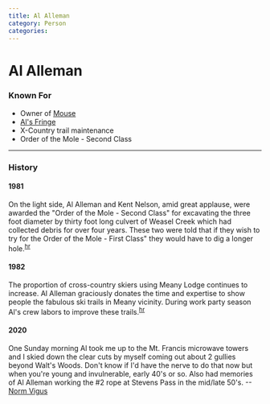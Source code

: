 ```yaml
---
title: Al Alleman
category: Person
categories:
---
```

# Al Alleman
### Known For
- Owner of [Mouse](/Machine/Mouse)
- [Al's Fringe](/Run/Al's-Fringe)
- X-Country trail maintenance
- Order of the Mole - Second Class

---
### History
#### 1981

On the light side, Al Alleman and Kent Nelson, amid great applause, were awarded the "Order of the Mole - Second Class" for excavating the three foot diameter by thirty foot long culvert of Weasel Creek which had collected debris for over four years. These two were told that if they wish to try for the Order of the Mole - First Class" they would have to dig a longer hole.<sup>[hr][]</sup>

#### 1982

The proportion of cross-country skiers using Meany Lodge continues to increase. Al Alleman graciously donates the time and expertise to show people the fabulous ski trails in Meany vicinity. During work party season Al's crew labors to improve these trails.<sup>[hr][]</sup>

#### 2020

One Sunday morning Al took me up to the Mt. Francis microwave towers and I skied down the clear cuts by myself coming out about 2 gullies beyond Walt's Woods. Don't know if I'd have the nerve to do that now but when you're young and invulnerable, early 40's or so. Also had memories of Al Alleman working the #2 rope at Stevens Pass in the mid/late 50's. --[Norm Vigus](/Person/Norm-Vigus)

[hr]: History-Reports "Meany History Reports, by Idona Kellogg"
